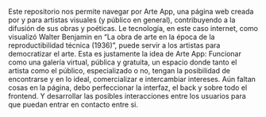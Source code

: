 
Este repositorio nos permite navegar por Arte App, una página web creada por y para artistas visuales (y público en general), contribuyendo a la difusión de sus obras y poéticas.
Le tecnología, en este caso internet, como visualizó Walter Benjamin en “La obra de arte en la época de la reproductibilidad técnica (1936)”, puede servir a los artistas para democratizar el arte.
Esta es justamente la idea de Arte App: 
Funcionar como una galería virtual, pública y gratuita, un espacio donde tanto el artista como el público, especializado o no, tengan la posibilidad de encontrarse y en lo ideal, comercializar e intercambiar intereses. 
Aún faltan cosas en la página, debo perfeccionar la interfaz, el back y sobre todo el frontend. Y desarrollar las posibles interacciones entre los usuarios para que puedan entrar en contacto entre si. 

